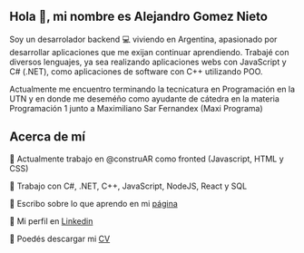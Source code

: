 

## Hola :wave:, mi nombre es Alejandro Gomez Nieto

Soy un desarrolador backend :computer: viviendo en Argentina, apasionado por desarrollar aplicaciones que me exijan continuar aprendiendo. Trabajé con diversos lenguajes, ya sea realizando aplicaciones webs con JavaScript y C# (.NET), como aplicaciones de software con C++ utilizando POO. 

Actualmente me encuentro terminando la tecnicatura en Programación en la UTN y en donde me deseméño como ayudante de cátedra en la materia Programación 1 junto a Maximiliano Sar Fernandex (Maxi Programa)


## Acerca de mí

:small_red_triangle: Actualmente trabajo en @construAR como fronted (Javascript, HTML y CSS)

:small_red_triangle: Trabajo con C#, .NET, C++, JavaScript, NodeJS, React y SQL

:small_red_triangle: Escribo sobre lo que aprendo en mi [página](https://alegomeznieto.com.ar)

:small_red_triangle: Mi perfil en [Linkedin](https://alegomeznieto.com.ar](https://www.linkedin.com/in/alejandro-gomez-nieto/)https://www.linkedin.com/in/alejandro-gomez-nieto/)

:small_red_triangle: Poedés descargar mi [CV](https://alegomeznieto.com.ar](https://www.linkedin.com/in/alejandro-gomez-nieto/)https://www.linkedin.com/in/alejandro-gomez-nieto/](https://drive.google.com/file/d/1rQEa-fKvIo5SczKNhvnBR1lZmX1Cr_69/view?usp=drive_link)https://drive.google.com/file/d/1rQEa-fKvIo5SczKNhvnBR1lZmX1Cr_69/view?usp=drive_link)
